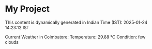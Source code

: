 # My Project

This content is dynamically generated in Indian Time (IST): 2025-01-24 14:23:12 IST


Current Weather in Coimbatore:
Temperature: 29.88 °C
Condition: few clouds
